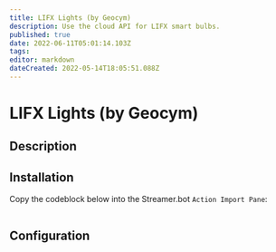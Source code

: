 ```yaml
---
title: LIFX Lights (by Geocym)
description: Use the cloud API for LIFX smart bulbs.
published: true
date: 2022-06-11T05:01:14.103Z
tags: 
editor: markdown
dateCreated: 2022-05-14T18:05:51.088Z
---
```


# LIFX Lights (by Geocym)

## Description

## Installation

Copy the codeblock below into the Streamer.bot `Action Import Pane`:

```text
```

## Configuration
